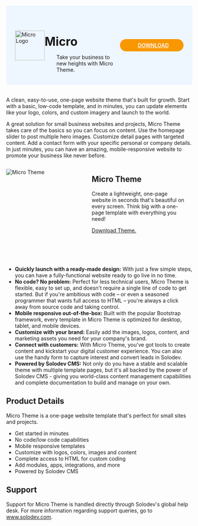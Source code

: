 #

<div style="display: flex; align-items: center; justify-content: space-between; padding: 2rem 1.5rem; margin-bottom: 2rem; background-color: #eef6ff;">
  <div  style="display: flex; align-items: center; justify-content: start;">
    <img src="/static/images/themes/micro-logo.png" alt="Micro Logo" style="width: 80px;">
    <div>
      <h1 style="margin-left: 0; font-size: 2rem; margin-bottom: 0.25rem;">Micro</h1>
      <p style="padding-left: 2rem; margin-bottom: 0;">Take your business to new heights with Micro Theme.</p>
    </div>
  </div>
  <a href="https://solodev-micro.s3.amazonaws.com/releases/micro-latest.zip" rel="noopener noreferrer" target="_blank" style="background-color: #f99700; color: #fff; padding: .5rem 2.5rem; border-radius: 20px; font-weight: 600; display: inline-flex;"><span style="padding-right: .5rem; display: inline-flex; align-items: center;"><svg xmlns="http://www.w3.org/2000/svg" viewBox="0 0 16 16" width="20" height="20" fill="#fff"><path d="M2.75 14A1.75 1.75 0 0 1 1 12.25v-2.5a.75.75 0 0 1 1.5 0v2.5c0 .138.112.25.25.25h10.5a.25.25 0 0 0 .25-.25v-2.5a.75.75 0 0 1 1.5 0v2.5A1.75 1.75 0 0 1 13.25 14Z"></path><path d="M7.25 7.689V2a.75.75 0 0 1 1.5 0v5.689l1.97-1.969a.749.749 0 1 1 1.06 1.06l-3.25 3.25a.749.749 0 0 1-1.06 0L4.22 6.78a.749.749 0 1 1 1.06-1.06l1.97 1.969Z"></path></svg></span>DOWNLOAD</a>
</div>

A clean, easy-to-use, one-page website theme that's built for growth. Start with a basic, low-code template, and in minutes, you can update elements like your logo, colors, and custom imagery and launch to the world. 

A great solution for small business websites and projects, Micro Theme takes care of the basics so you can focus on content. Use the homepage slider to post multiple hero images. Customize detail pages with targeted content. Add a contact form with your specific personal or company details. In just minutes, you can have an amazing, mobile-responsive website to promote your business like never before.

<div class="border p-4" style="height: 255px; margin-bottom: 20px;">
  <div style="width: 40%; float: left;">
    <p><img src="/static/images/themes/micro-theme.jpg" alt="Micro Theme"></p>
  </div>
  <div style="width: 50%; float: left; padding-left: 30px;">
    <h2>Micro Theme</h2>
    <p class="mt-3">Create a lightweight, one-page website in seconds that's beautiful on every screen. Think big with a one-page template with everything you need!</p>
    <a href="https://solodev-micro.s3.amazonaws.com/releases/micro-latest.zip">Download Theme.</a>
  </div>
</div>

* **Quickly launch with a ready-made design:** With just a few simple steps, you can have a fully-functional website ready to go live in no time.
* **No code? No problem:** Perfect for less technical users, Micro Theme is flexible, easy to set up, and doesn't require a single line of code to get started. But if you're ambitious with code – or even a seasoned programmer that wants full access to HTML – you're always a click away from source code and taking control.
* **Mobile responsive out-of-the-box:** Built with the popular Bootstrap framework, every template in Micro Theme is optimized for desktop, tablet, and mobile devices. 
* **Customize with your brand:** Easily add the images, logos, content, and marketing assets you need for your company's brand.
* **Connect with customers:** With Micro Theme, you've got tools to create content and kickstart your digital customer experience. You can also use the handy form to capture interest and convert leads in Solodev.
* **Powered by Solodev CMS:** Not only do you have a stable and scalable theme with multiple template pages, but it's all backed by the power of Solodev CMS - giving you world-class content management capabilities and complete documentation to build and manage on your own.

## Product Details

Micro Theme is a one-page website template that's perfect for small sites and projects. 

* Get started in minutes
* No code/low code capabilities
* Mobile responsive templates
* Customize with logos, colors, images and content
* Complete access to HTML for custom coding
* Add modules, apps, integrations, and more
* Powered by Solodev CMS

## Support

Support for Micro Theme is handled directly through Solodev's global help desk. For more information regarding support queries, go to <a href="https://www.solodev.com/" target="_blank" rel="noopener noreferrer">www.solodev.com</a>.